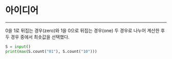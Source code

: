 # 아이디어
---------
0을 1로 뒤집는 경우(zero)와 1을 0으로 뒤집는 경우(one) 두 경우로 나누어 계산한 후 두 경우 중에서 최솟값을 선택했다.

```python
S = input()
print(max(S.count("01"), S.count("10")))
```
